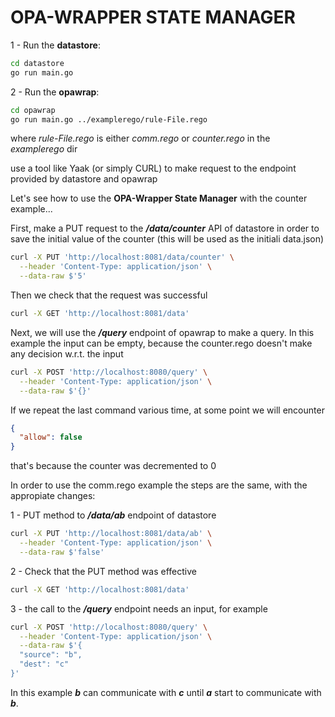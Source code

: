 # OPA-WRAPPER STATE MANAGER

1 - Run the **datastore**:

```bash
cd datastore
go run main.go
```

2 - Run the **opawrap**:

```bash
cd opawrap
go run main.go ../examplerego/rule-File.rego
```

where *rule-File.rego* is either *comm.rego* or *counter.rego* in the *examplerego* dir

use a tool like Yaak (or simply CURL) to make request to the endpoint provided by datastore and opawrap

Let's see how to use the **OPA-Wrapper State Manager** with the counter example...

First, make a PUT request to the ***/data/counter*** API of datastore in order to save the initial value of the counter (this will be used as the initiali data.json)

```bash
curl -X PUT 'http://localhost:8081/data/counter' \
  --header 'Content-Type: application/json' \
  --data-raw $'5'
```

Then we check that the request was successful

```bash
curl -X GET 'http://localhost:8081/data'
```

Next, we will use the ***/query*** endpoint of opawrap to make a query.
In this example the input can be empty, because the counter.rego doesn't make any decision w.r.t. the input

```bash
curl -X POST 'http://localhost:8080/query' \
  --header 'Content-Type: application/json' \
  --data-raw $'{}'
```

If we repeat the last command various time, at some point we will encounter

```json
{
  "allow": false
}
```

that's because the counter was decremented to 0


In order to use the comm.rego example the steps are the same, with the appropiate changes:

1 - PUT method to ***/data/ab*** endpoint of datastore
```bash
curl -X PUT 'http://localhost:8081/data/ab' \
  --header 'Content-Type: application/json' \
  --data-raw $'false'
```

2 - Check that the PUT method was effective
```bash
curl -X GET 'http://localhost:8081/data'
```

3 - the call to the ***/query*** endpoint needs an input, for example

```bash
curl -X POST 'http://localhost:8080/query' \
  --header 'Content-Type: application/json' \
  --data-raw $'{
  "source": "b",
  "dest": "c"
}'
```

In this example ***b*** can communicate with ***c*** until ***a*** start to communicate with ***b***.

